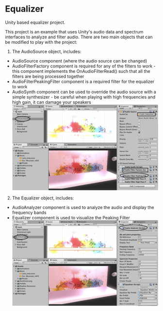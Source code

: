 # Equalizer
Unity based equalizer project.

This project is an example that uses Unity's audio data and spectrum interfaces to analyze and filter audio. There are two main objects that can be modified to play with the project:

1. The AudioSource object, includes:
  - AudioSource component (where the audio source can be changed)
  - AudioFilterFactory component is required for any of the filters to work - this component implements the OnAudioFilterRead() such that all the filters are being processed together
  - AudioFilterPeakingFilter component is a required filter for the equalizer to work
  - AudioSynth component can be used to override the audio source with a simple synthesizer - be careful when playing with high frequencies and high gain, it can damage your speakers
  ![Image of AudioSource](https://github.com/shalevy2888/Equalizer/blob/master/Assets/Readme%20Resources/Audio%20Source%20and%20Filters.png)

2. The Equalizer object, includes:
  - AudioAnalyzer component is used to analyze the audio and display the frequency bands
  - Equalizer component is used to visualize the Peaking Filter
  ![Image of AudioSource](https://github.com/shalevy2888/Equalizer/blob/master/Assets/Readme%20Resources/Equalizer.png)

